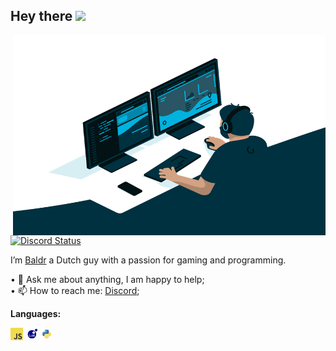 <h2>Hey there <img src="https://media.giphy.com/media/hvRJCLFzcasrR4ia7z/giphy.gif" width="25px"></h2>
<img align="right" alt="GIF" src="https://github.com/Baldr-Dev/Baldr/blob/main/baldrcode.gif" width="500" height="320" max-width="500" max-height="320" />
<a href="https://discord.gg/PcbyHDZNZE" title=""><img alt="Discord Status" src="https://discordapp.com/api/guilds/721339695199682611/widget.png"></a>


I’m <a href="https://github.com/Baldr-Dev">Baldr</a> a Dutch guy with a passion for gaming and programming.

• 💬 Ask me about anything, I am happy to help;<br>
• 📫 How to reach me: [Discord](https://discord.gg/PcbyHDZNZE);<br>

**Languages:**  

<code><img height="20" src="https://raw.githubusercontent.com/github/explore/80688e429a7d4ef2fca1e82350fe8e3517d3494d/topics/javascript/javascript.png"></code>
<code><img height="20" src="https://raw.githubusercontent.com/github/explore/80688e429a7d4ef2fca1e82350fe8e3517d3494d/topics/lua/lua.png"></code>
<code><img height="20" src="https://raw.githubusercontent.com/github/explore/80688e429a7d4ef2fca1e82350fe8e3517d3494d/topics/python/python.png"></code>

